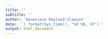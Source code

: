 ```yaml
---
title: ''
subtitle: '' 
author: 'Genevieve Reyland-Slawson'
date: '`r format(Sys.time(), "%d %B, %Y")`'
output: html_document
---
```

